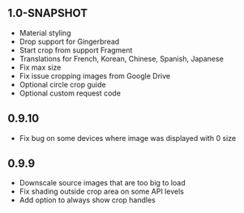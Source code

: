 ## 1.0-SNAPSHOT

* Material styling
* Drop support for Gingerbread
* Start crop from support Fragment
* Translations for French, Korean, Chinese, Spanish, Japanese
* Fix max size
* Fix issue cropping images from Google Drive
* Optional circle crop guide
* Optional custom request code

## 0.9.10

* Fix bug on some devices where image was displayed with 0 size

## 0.9.9

* Downscale source images that are too big to load
* Fix shading outside crop area on some API levels
* Add option to always show crop handles
